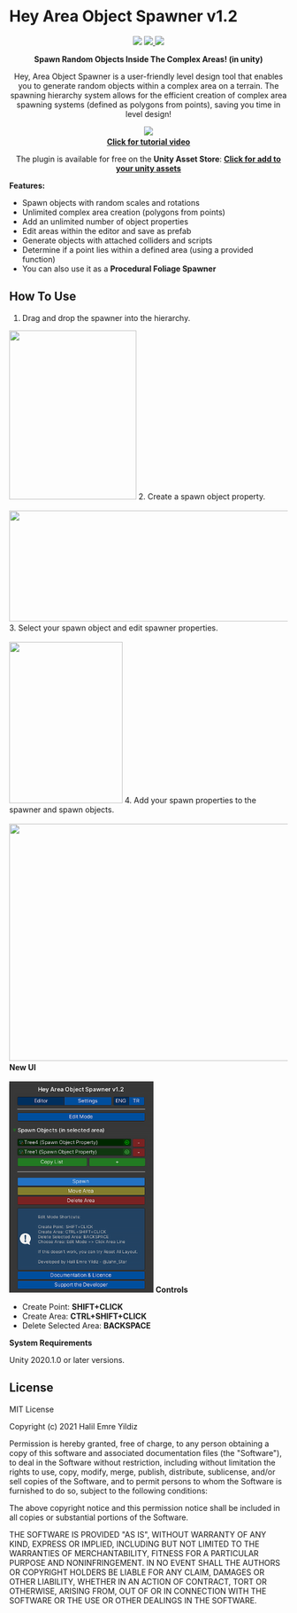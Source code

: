 # Hey Area Object Spawner v1.2

<p align="center">
    <a href="http://u3d.as/27ry" alt="Unity 2020.1+"><img src="https://img.shields.io/badge/Unity-2020.1%2B-blue.svg" /></a>
    <a href="https://github.com/JahnStar/Hey-Area-Object-Spawner/blob/master/LICENSE" alt="License: MIT"><img src="https://img.shields.io/badge/License-MIT-brightgreen.svg" />
    <a href="https://jahnstar.github.io/donate/" target="_blank" rel="noopener" noreferrer alt="Support the Developer">
    <img src="https://img.shields.io/badge/Donate-☕-orange.svg"/></a></a>
    
<p align="center"><b>Spawn Random Objects Inside The Complex Areas! (in unity)</b></p><p align="center">
Hey, Area Object Spawner is a user-friendly level design tool that enables you to generate random objects within a complex area on a terrain. The spawning hierarchy system allows for the efficient creation of complex area spawning systems (defined as polygons from points), saving you time in level design!</p>

<p align="center">
  <a alt="Developed by Halil Emre Yildiz" href="https://youtu.be/H4_t-tJrEok"><img src="http://img.youtube.com/vi/H4_t-tJrEok/0.jpg"><br><b>Click for tutorial video</b></a>
</p>

<p align="center">The plugin is available for free on the <b>Unity Asset Store</b>: <a href="https://assetstore.unity.com/packages/slug/181716"><b>Click for add to your unity assets</b></a></p>

<b> Features: </b>
* Spawn objects with random scales and rotations
* Unlimited complex area creation (polygons from points)
* Add an unlimited number of object properties
* Edit areas within the editor and save as prefab
* Generate objects with attached colliders and scripts
* Determine if a point lies within a defined area (using a provided function)
* You can also use it as a **Procedural Foliage Spawner**

## How To Use
1. Drag and drop the spawner into the hierarchy.<br>
<img src="https://github.com/JahnStar/Hey-Area-Object-Spawner/blob/master/Assets/HeyAreaSpawner/Tutorial/1.gif" width="230" height="305"/>
2. Create a spawn object property.<br><br>
<img src="https://github.com/JahnStar/Hey-Area-Object-Spawner/blob/master/Assets/HeyAreaSpawner/Tutorial/2.gif" width="575" height="200"/>
3. Select your spawn object and edit spawner properties.<br><br>
<img src="https://github.com/JahnStar/Hey-Area-Object-Spawner/blob/master/Assets/HeyAreaSpawner/Tutorial/3.gif" width="205" height="291"/>
4. Add your spawn properties to the spawner and spawn objects.<br><br>
<img src="https://github.com/JahnStar/Hey-Area-Object-Spawner/blob/master/Assets/HeyAreaSpawner/Tutorial/4.gif" width="692" height="428"/>
<b> New UI </b> <br><br>
<img src="https://github.com/JahnStar/Hey-Area-Object-Spawner/blob/master/Assets/HeyAreaSpawner/Tutorial/0.png" width="261" height="381"/>
<b> Controls </b>

- Create Point: **SHIFT+CLICK**
- Create Area: **CTRL+SHIFT+CLICK**
- Delete Selected Area: **BACKSPACE**

<b> System Requirements </b>

Unity 2020.1.0 or later versions.

## License

MIT License

Copyright (c) 2021 Halil Emre Yildiz

Permission is hereby granted, free of charge, to any person obtaining a copy
of this software and associated documentation files (the "Software"), to deal
in the Software without restriction, including without limitation the rights
to use, copy, modify, merge, publish, distribute, sublicense, and/or sell
copies of the Software, and to permit persons to whom the Software is
furnished to do so, subject to the following conditions:

The above copyright notice and this permission notice shall be included in all
copies or substantial portions of the Software.

THE SOFTWARE IS PROVIDED "AS IS", WITHOUT WARRANTY OF ANY KIND, EXPRESS OR
IMPLIED, INCLUDING BUT NOT LIMITED TO THE WARRANTIES OF MERCHANTABILITY,
FITNESS FOR A PARTICULAR PURPOSE AND NONINFRINGEMENT. IN NO EVENT SHALL THE
AUTHORS OR COPYRIGHT HOLDERS BE LIABLE FOR ANY CLAIM, DAMAGES OR OTHER
LIABILITY, WHETHER IN AN ACTION OF CONTRACT, TORT OR OTHERWISE, ARISING FROM,
OUT OF OR IN CONNECTION WITH THE SOFTWARE OR THE USE OR OTHER DEALINGS IN THE
SOFTWARE.
